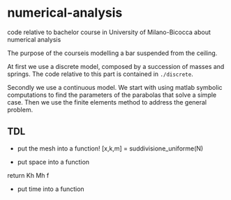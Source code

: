 # numerical-analysis

code relative to bachelor course in University of Milano-Bicocca about numerical analysis

The purpose of the courseis modelling a bar suspended from the ceiling.

At first we use a discrete model, composed by a succession of masses and springs. The code relative to this part is contained in `./discrete`.

Secondly we use a continuous model. We start with using matlab symbolic computations to find the parameters of the parabolas that solve a simple case. Then we use the finite elements method to address the general problem.

## TDL

* put the mesh into a function!
[x,k,m] = suddivisione_uniforme(N)

* put space into a function

return Kh Mh f

* put time into a function
